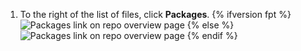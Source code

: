1. To the right of the list of files, click **Packages**.
   {% ifversion fpt %}
   ![Packages link on repo overview page](/assets/images/help/package-registry/packages-link.png)
   {% else %}
   ![Packages link on repo overview page](/assets/images/help/package-registry/packages-from-repo.png)
   {% endif %}
